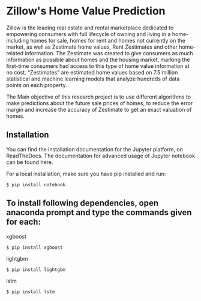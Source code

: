 # Zillow's Home Value Prediction

Zillow is the leading real estate and rental marketplace dedicated to empowering consumers with full lifecycle of owning and living in a home- including homes for sale, homes for rent and homes not currently on the market, as well as Zestimate home values, Rent Zestimates and other home-related information. 
The Zestimate was created to give consumers as much information as possible about homes and the housing market, marking the first-time consumers had access to this type of home value information at no cost. “Zestimates” are estimated home values based on 7.5 million statistical and machine learning models that analyze hundreds of data points on each property. 

The Main objective of this research project is to use different algorithms to make predictions about the future sale prices of homes, to reduce the error margin and increase the accuracy of Zestimate to get an exact valuation of homes.

## Installation

You can find the installation documentation for the Jupyter platform, on ReadTheDocs. The documentation for advanced usage of Jupyter notebook can be found here.

For a local installation, make sure you have pip installed and run:

```$ pip install notebook```

## To install following dependencies, open anaconda prompt and type the commands given for each:

xgboost

```$ pip install xgboost```

lightgbm

```$ pip install lightgbm```

lstm

```$ pip install lstm```


